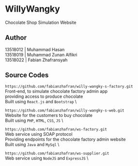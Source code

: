 # WillyWangky

Chocolate Shop Simulation Website


## Author
13518012 | Muhammad Hasan \
13518019 | Muhammad Zunan Alfikri \
13518022 | Fabian Zhafransyah

## Source Codes

```https://github.com/fabianzhafran/willy-wangky-s-factory.git``` \
Front-end, to simulate chocolate factory admin app \
providing access to produce chocolate \
Built using `React.js` and `Bootstrap` \


```https://github.com/fabianzhafran/willy-wangky-s-web.git``` \
Website for the customers to buy chocolate \
Built using `PHP`, `HTML`, `CSS`, `JS` \


```https://github.com/fabianzhafran/ws-factory.git``` \
Web service using SOAP protocol \
Providing endpoints for the chocolate factory admin website \
Built using `Java` and `MySql` \


```https://github.com/fabianzhafran/ws-supplier.git``` \
Web service using `NodeJS` and `ExpressJS` \


